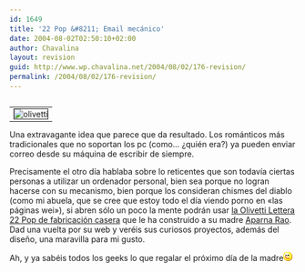 ```yaml
---
id: 1649
title: '22 Pop &#8211; Email mecánico'
date: 2004-08-02T02:50:10+02:00
author: Chavalina
layout: revision
guid: http://www.wp.chavalina.net/2004/08/02/176-revision/
permalink: /2004/08/02/176-revision/
---
```

<table cellspacing="5" cellpadding="10" width="1" align="left">
  <tr>
    <td>
      <img src="http://www.chavalina.net/imagenes/fotos/olivetti.jpg" border="1" alt=olivetti lettera 22 pop" border="1">
    </td>
  </tr>
</table>

Una extravagante idea que parece que da resultado. Los románticos más tradicionales que no soportan los pc (como… ¿quién era?) ya pueden enviar correo desde su máquina de escribir de siempre.

Precisamente el otro día hablaba sobre lo reticentes que son todavía ciertas personas a utilizar un ordenador personal, bien sea porque no logran hacerse con su mecanismo, bien porque los consideran chismes del diablo (como mi abuela, que se cree que estoy todo el día viendo porno en «las páginas wei»), si abren sólo un poco la mente podrán usar <a href=http://people.interaction-ivrea.it/a.rao/22pop\_1\_insp.html target=&prime;_blank&prime;>la Olivetti Lettera 22 Pop de fabricación casera</a> que le ha construido a su madre <a href=http://people.interaction-ivrea.it/a.rao/ target=&prime;_blank&prime;>Aparna Rao</a>. Dad una vuelta por su web y veréis sus curiosos proyectos, además del diseño, una maravilla para mi gusto.

Ah, y ya sabéis todos los geeks lo que regalar el próximo día de la madre![emo](/imagenes/emoticonos/guino.gif)